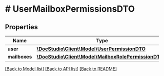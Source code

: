 # # UserMailboxPermissionsDTO

## Properties

Name | Type | Description | Notes
------------ | ------------- | ------------- | -------------
**user** | [**\DocStudio\Client\Model\UserPermissionDTO**](UserPermissionDTO.md) |  | [optional]
**mailboxes** | [**\DocStudio\Client\Model\MailboxRolePermissionDTO[]**](MailboxRolePermissionDTO.md) |  | [optional]

[[Back to Model list]](../../README.md#models) [[Back to API list]](../../README.md#endpoints) [[Back to README]](../../README.md)
